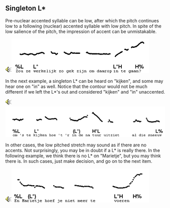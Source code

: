 Singleton L\*
-------------

Pre-nuclear accented syllable can be low, after which the pitch continues low to a following (nuclear) accented syllable with low pitch. In spite of the low salience of the pitch, the impression of accent can be unmistakable.

<div class="audio-example" onclick="play_sound('../audio/261')"><img alt="Play audio" src="../audio.gif" /><img alt="Audio example" src="../audio/gif/261.gif"/></div>

In the next example, a singleton L\* can be heard on "kijken", and some may hear one on "in" as well. Notice that the contour would not be much different if we left the L\*'s out and considered "kijken" and "in" unaccented.

<div class="audio-example" onclick="play_sound('../audio/004')"><img alt="Play audio" src="../audio.gif" /><img alt="Audio example" src="../audio/gif/004.gif"/></div>

In other cases, the low pitched stretch may sound as if there are no accents. Not surprisingly, you may be in doubt if a L\* is really there. In the following example, we think there is no L\* on "Marietje", but you may think there is. In such cases, just make decision, and go on to the next item.

<div class="audio-example" onclick="play_sound('../audio/025')"><img alt="Play audio" src="../audio.gif" /><img alt="Audio example" src="../audio/gif/025.gif"/></div>

